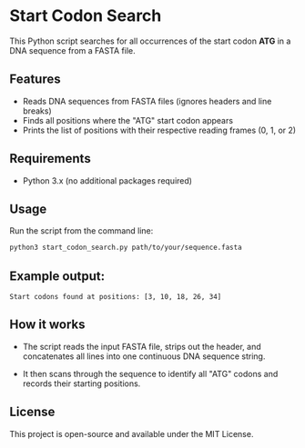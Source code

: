 # Start Codon Search

This Python script searches for all occurrences of the start codon **ATG** in a DNA sequence from a FASTA file.

## Features

- Reads DNA sequences from FASTA files (ignores headers and line breaks)  
- Finds all positions where the "ATG" start codon appears  
- Prints the list of positions with their respective reading frames (0, 1, or 2)

## Requirements

- Python 3.x (no additional packages required)

## Usage

Run the script from the command line:

```bash
python3 start_codon_search.py path/to/your/sequence.fasta
```
## Example output:
```
Start codons found at positions: [3, 10, 18, 26, 34]
```

## How it works

- The script reads the input FASTA file, strips out the header, and concatenates all lines into one continuous DNA sequence string.

- It then scans through the sequence to identify all "ATG" codons and records their starting positions.

## License
This project is open-source and available under the MIT License.
